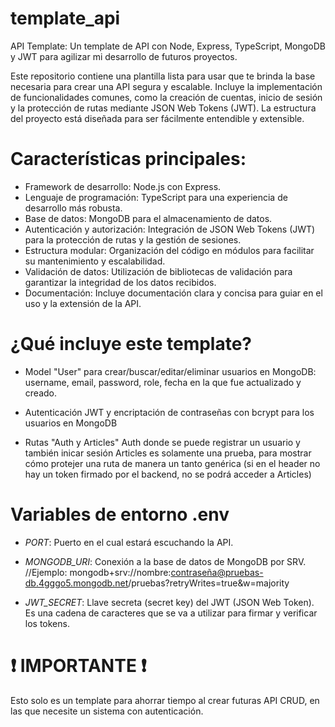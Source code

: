 # template_api

API Template: Un template de API con Node, Express, TypeScript, MongoDB y JWT para agilizar mi desarrollo de futuros proyectos.

Este repositorio contiene una plantilla lista para usar que te brinda la base necesaria para crear una API segura y escalable. Incluye la implementación de funcionalidades comunes, como la creación de cuentas, inicio de sesión y la protección de rutas mediante JSON Web Tokens (JWT). La estructura del proyecto está diseñada para ser fácilmente entendible y extensible.

# Características principales:

- Framework de desarrollo: Node.js con Express.
- Lenguaje de programación: TypeScript para una experiencia de desarrollo más robusta.
- Base de datos: MongoDB para el almacenamiento de datos.
- Autenticación y autorización: Integración de JSON Web Tokens (JWT) para la protección de rutas y la gestión de sesiones.
- Estructura modular: Organización del código en módulos para facilitar su mantenimiento y escalabilidad.
- Validación de datos: Utilización de bibliotecas de validación para garantizar la integridad de los datos recibidos.
- Documentación: Incluye documentación clara y concisa para guiar en el uso y la extensión de la API.

# ¿Qué incluye este template?

- Model "User" para crear/buscar/editar/eliminar usuarios en MongoDB:
  username, email, password, role, fecha en la que fue actualizado y creado.

- Autenticación JWT y encriptación de contraseñas con bcrypt para los usuarios en MongoDB

- Rutas "Auth y Articles"
  Auth donde se puede registrar un usuario y también inicar sesión
  Articles es solamente una prueba, para mostrar cómo protejer una ruta de manera un tanto genérica (si en el header no hay un token firmado por el backend, no se podrá acceder a Articles)

# Variables de entorno .env

- _PORT_: Puerto en el cual estará escuchando la API.

- _MONGODB_URI_: Conexión a la base de datos de MongoDB por SRV.
  //Ejemplo: mongodb+srv://nombre:contraseña@pruebas-db.4gggo5.mongodb.net/pruebas?retryWrites=true&w=majority

- _JWT_SECRET_: Llave secreta (secret key) del JWT (JSON Web Token). Es una cadena de caracteres que se va a utilizar para firmar y verificar los tokens.

# ❗ IMPORTANTE ❗

Esto solo es un template para ahorrar tiempo al crear futuras API CRUD, en las que necesite un sistema con autenticación.
